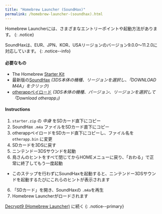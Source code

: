 ```yaml
---
title: "Homebrew Launcher (SoundHax)"
permalink: /homebrew-launcher-(soundhax).html
---
```


Homebrew Launcherには、さまざまなエントリーポイントや起動方法があります。
{: .notice}

SoundHaxは、EUR、JPN、KOR、USAリージョンのバージョン9.0.0〜11.2.0に対応しています。
{: .notice--info}

#### 必要なもの

+ The Homebrew [Starter Kit](http://smealum.github.io/ninjhax2/starter.zip)
+ 最新版の[SoundHax](http://soundhax.com/) *(3DS本体の機種、リージョンを選択し、「DOWNLOAD M4A」をクリック)*
+ [otherappペイロード](https://smealum.github.io/3ds/#otherapp) *(3DS本体の機種、バージョン、リージョンを選択して「Download otherapp」)*

#### Instructions

1. `starter.zip` の _中身_ をSDカード直下にコピー
2. SoundHax `.m4a` ファイルをSDカード直下にコピー
3. otherappペイロードをSDカード直下にコピーし、ファイル名を `otherapp.bin` に変更
4. SDカードを3DSに戻す
5. ニンテンドー3DSサウンドを起動
6. 鳥さんのヒントをすべて閉じてからHOMEメニューに戻り、「おわる」で正常に終了してもう一度起動
  + このステップを行わずにSoundHaxを起動すると、ニンテンドー3DSサウンドを起動するたびにこれらのヒントが表示されます
6. 「SDカード」を開き、SoundHaxの `.m4a`を再生
7. Homebrew Launcherがロードされます

[Decrypt9 (Homebrew Launcher)](decrypt9-(homebrew-launcher)) に続く
{: .notice--primary}
